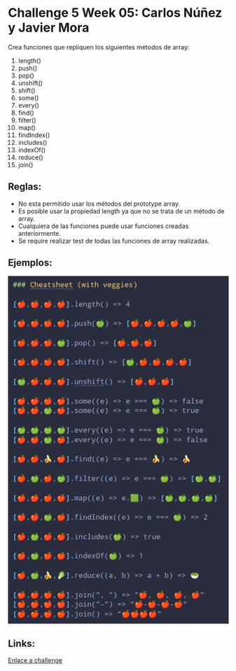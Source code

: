 # Challenge 5 Week 05: Carlos Núñez y Javier Mora

Crea funciones que repliquen los siguientes métodos de array:

1. length()
2. push()
3. pop()
4. unshift()
5. shift()
6. some()
7. every()
8. find()
9. filter()
10. map()
11. findIndex()
12. includes()
13. indexOf()
14. reduce()
15. join()

## Reglas:

-   No esta permitido usar los métodos del prototype array.
-   Es posible usar la propiedad length ya que no se trata de un método de array.
-   Cualquiera de las funciones puede usar funciones creadas anteriormente.
-   Se require realizar test de todas las funciones de array realizadas.

## Ejemplos:

![Exaple image](https://github.com/isdi-coders-2022/bootcamp-202204-ONLINE/blob/main/Week5/Screenshot_20220126_170655.png?raw=true)

## Links:

[Enlace a challenge](https://github.com/isdi-coders-2022/bootcamp-202204-ONLINE/tree/main/Week5)
